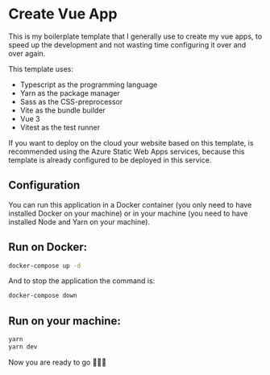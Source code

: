 # Create Vue App

This is my boilerplate template that I generally use to create my vue apps, to speed up the development and not wasting time configuring it over and over again.

This template uses:

* Typescript as the programming language
* Yarn as the package manager
* Sass as the CSS-preprocessor
* Vite as the bundle builder
* Vue 3
* Vitest as the test runner

If you want to deploy on the cloud your website based on this template, is recommended using the Azure Static Web Apps services, because this template is already
configured to be deployed in this service.


## Configuration

You can run this application in a Docker container (you only need to have installed Docker on your machine) or in your machine (you need to have installed Node and Yarn on your machine).

## Run on Docker:

```bash
docker-compose up -d
```

And to stop the application the command is:

```bash
docker-compose down
```

## Run on your machine:

```bash
yarn
yarn dev
```

Now you are ready to go 🚀🚀🚀

